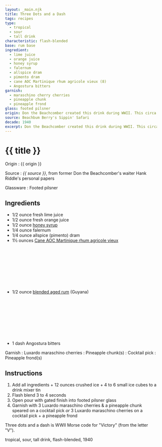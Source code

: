 ```yaml
---
layout: _main.njk
title: Three Dots and a Dash
tags: recipes
type: 
  - tropical
  - sour
  - tall drink
characteristic: flash-blended
base: rum base
ingredient:
  - lime juice
  - orange juice
  - honey syrup
  - falernum
  - allspice dram
  - pimento dram
  - cane AOC Martinique rhum agricole vieux (8)
  - Angostura bitters
garnish:
  - maraschino cherry cherries
  - pineapple chunk
  - pineapple frond
glass: footed pilsner
origin: Don the Beachcomber created this drink during WWII. This circa 1965 version was served at the Los Vegas Don the Beachcomber's when Hank Riddle worked there.
source: Beachbum Berry's Sippin' Safari
decade: 1940
excerpt: Don the Beachcomber created this drink during WWII. This circa 1965 version was served at the Los Vegas Don the Beachcomber's when Hank Riddle worked there.
---
```


<!-- markdownlint-disable MD025 -->
# {{ title }}
<!-- markdownlint-enable MD025 -->

Origin
  : {{ origin }}

Source
  : <cite><span data-pagefind-filter="Source">{{ source }}</span></cite>, from former Don the Beachcomber's waiter Hank Riddle's personal papers

Glassware
  : <span data-pagefind-filter="Glassware">Footed pilsner</span>

## Ingredients

- 1/2 ounce fresh lime juice
- 1/2 ounce fresh orange juice
- 1/2 ounce [honey syrup](/mixes/honey-syrup/)
- 1/4 ounce falernum
- 1/4 ounce allspice (pimento) dram
- 1&frac12; ounces [Cane AOC Martinique rhum agricole vieux](/rums/04-rhum-cane-aoc-martinique-rhum-agricole-vieux/)<icon-l space="1em" class="bigger" label="(8)"><span class="with-icon"><svg class="icon"><use href="/assets/images/icons/circle-8.svg#circle-8"></use></svg></span></icon-l>
- 1/2 ounce [blended aged rum](/rums/05-rum-blended-aged/) (Guyana)<icon-l space="1em" class="bigger" label="(3)"><span class="with-icon"><svg class="icon"><use href="/assets/images/icons/circle-3.svg#circle-3"></use></svg></span></icon-l>
- 1 dash Angostura bitters

Garnish
  : Luxardo maraschino cherries
  : <span data-pagefind-filter="Garnish">Pineapple chunk(s)</span>
  : <span data-pagefind-filter="Garnish">Cocktail pick</span>
  : <span data-pagefind-filter="Garnish">Pineapple frond(s)</span>

## Instructions

1. Add all ingredients + 12 ounces crushed ice + 4 to 6 small ice cubes to a drink mixer tin
2. Flash blend 3 to 4 seconds
3. Open pour with gated finish into footed pilsner glass
4. Garnish with 3 Luxardo maraschino cherries & a pineapple chunk speared on a cocktail pick *or* 3 Luxardo maraschino cherries on a cocktail pick + a pineapple frond

<tiki-callout type="info">

  Three dots and a dash is WWII Morse code for "Victory" (from the letter "V").
</tiki-callout>

<div
  data-cat[0]="Drink"
  data-type[0]="Tropical"
  data-type[1]="Sour"
  data-type[2]="Tall drink"
  data-char[0]="Flash-blended"
  data-base[0]="Rum/Cane spirits"
  data-ingredient[0]="Lime juice"
  data-ingredient[1]="Orange juice"
  data-ingredient[2]="Honey syrup"
  data-ingredient[3]="Falernum"
  data-ingredient[4]="Allspice dram"
  data-ingredient[5]="Pimento dram"
  data-ingredient[6]="Cane AOC Martinique rhum agricole vieux [8]"
  data-ingredient[7]="Angostura bitters"
  data-origin[0]="Don the Beachcomber"
  data-origin[1]="Donn Beach"
  data-origin[2]="Ernest Raymond Gantt"
  data-garnish[0]="Maraschino cherry"
  data-garnish[1]="Luxardo maraschino cherry"
  data-decade[0]="1940"
  data-pagefind-filter="
    Category[data-cat[0]],
    Type[data-type[0]],
    Type[data-type[1]],
    Type[data-type[2]],
    Characteristic[data-char[0]],
    Base[data-base[0]],
    Ingredient[data-ingredient[0]],
    Ingredient[data-ingredient[1]],
    Ingredient[data-ingredient[2]],
    Ingredient[data-ingredient[3]],
    Ingredient[data-ingredient[4]],
    Ingredient[data-ingredient[5]],
    Ingredient[data-ingredient[6]],
    Ingredient[data-ingredient[7]],
    Origin[data-origin[0]],
    Origin[data-origin[1]],
    Origin[data-origin[2]],
    Garnish[data-garnish[0]],
    Garnish[data-garnish[1]],
    Decade[data-decade[0]]
  "
>
</div>

<div class="keywords" aria-hidden>tropical, sour, tall drink, flash-blended, 1940</div>
